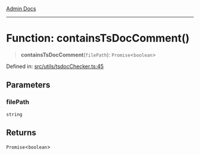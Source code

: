 [Admin Docs](/)

***

# Function: containsTsDocComment()

> **containsTsDocComment**(`filePath`): `Promise`\<`boolean`\>

Defined in: [src/utils/tsdocChecker.ts:45](https://github.com/PalisadoesFoundation/talawa-admin/blob/main/src/utils/tsdocChecker.ts#L45)

## Parameters

### filePath

`string`

## Returns

`Promise`\<`boolean`\>
